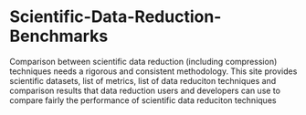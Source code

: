 # Scientific-Data-Reduction-Benchmarks
Comparison between scientific data reduction (including compression) techniques needs a rigorous and consistent methodology. This site provides scientific datasets, list of metrics, list of data reduciton techniques and comparison results that data reduction users and developers can use to compare fairly the performance of scientific data reduciton techniques  
